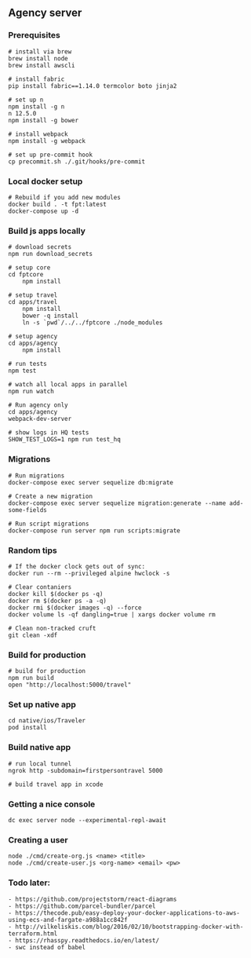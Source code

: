 ## Agency server

### Prerequisites

    # install via brew
    brew install node
    brew install awscli

    # install fabric
    pip install fabric==1.14.0 termcolor boto jinja2

    # set up n
    npm install -g n
    n 12.5.0
    npm install -g bower

    # install webpack
    npm install -g webpack

    # set up pre-commit hook
    cp precommit.sh ./.git/hooks/pre-commit

### Local docker setup

    # Rebuild if you add new modules
    docker build . -t fpt:latest
    docker-compose up -d

### Build js apps locally

    # download secrets
    npm run download_secrets

    # setup core
    cd fptcore
        npm install

    # setup travel
    cd apps/travel
        npm install
        bower -q install
        ln -s `pwd`/../../fptcore ./node_modules

    # setup agency
    cd apps/agency
        npm install

    # run tests
    npm test

    # watch all local apps in parallel
    npm run watch

    # Run agency only
    cd apps/agency
    webpack-dev-server

    # show logs in HQ tests
    SHOW_TEST_LOGS=1 npm run test_hq

### Migrations

    # Run migrations
    docker-compose exec server sequelize db:migrate

    # Create a new migration
    docker-compose exec server sequelize migration:generate --name add-some-fields

    # Run script migrations
    docker-compose run server npm run scripts:migrate

### Random tips

    # If the docker clock gets out of sync:
    docker run --rm --privileged alpine hwclock -s

    # Clear contaniers
    docker kill $(docker ps -q)
    docker rm $(docker ps -a -q)
    docker rmi $(docker images -q) --force
    docker volume ls -qf dangling=true | xargs docker volume rm

    # Clean non-tracked cruft
    git clean -xdf

### Build for production

    # build for production
    npm run build
    open "http://localhost:5000/travel"

### Set up native app

    cd native/ios/Traveler
    pod install

### Build native app
    
    # run local tunnel
    ngrok http -subdomain=firstpersontravel 5000

    # build travel app in xcode

### Getting a nice console

    dc exec server node --experimental-repl-await

### Creating a user

    node ./cmd/create-org.js <name> <title>
    node ./cmd/create-user.js <org-name> <email> <pw>

### Todo later:
    
    - https://github.com/projectstorm/react-diagrams
    - https://github.com/parcel-bundler/parcel
    - https://thecode.pub/easy-deploy-your-docker-applications-to-aws-using-ecs-and-fargate-a988a1cc842f
    - http://vilkeliskis.com/blog/2016/02/10/bootstrapping-docker-with-terraform.html
    - https://rhasspy.readthedocs.io/en/latest/
    - swc instead of babel
